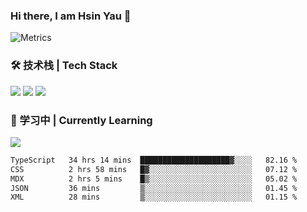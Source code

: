 ### Hi there, I am Hsin Yau 👋 
![Metrics](https://metrics.lecoq.io/hsinyau?template=classic&base.header=0&base.activity=0&base.community=0&base.repositories=0&base.metadata=0&activity=1&rss=1&base=header%2C%20activity%2C%20community%2C%20repositories%2C%20metadata&base.indepth=false&base.hireable=false&base.skip=false&activity=false&activity.limit=5&activity.load=300&activity.days=14&activity.visibility=all&activity.timestamps=false&activity.filter=all&rss=false&rss.source=https%3A%2F%2Fhsinyau.cc%2Frss.xml&rss.limit=4&config.timezone=Asia%2FShanghai)

### 🛠 技术栈 | Tech Stack
![](https://skillicons.dev/icons?i=html,css,js,ts,sass,jquery,bootstrap,vue&theme=light) 
![](https://skillicons.dev/icons?i=vite,nuxtjs,webpack,tailwindcss,windicss,nodejs,express,markdown&theme=light)
![](https://skillicons.dev/icons?i=mysql,mongodb,git,pug,vscode,idea,ps,figma&theme=light)

### 📖 学习中 | Currently Learning

![](https://skillicons.dev/icons?i=react,nextjs,svelte,nestjs,nginx,docker,rollupjs&theme=light)

<!--START_SECTION:waka-->

```txt
TypeScript   34 hrs 14 mins  ████████████████████▓░░░░   82.16 %
CSS          2 hrs 58 mins   █▓░░░░░░░░░░░░░░░░░░░░░░░   07.12 %
MDX          2 hrs 5 mins    █▒░░░░░░░░░░░░░░░░░░░░░░░   05.02 %
JSON         36 mins         ▒░░░░░░░░░░░░░░░░░░░░░░░░   01.45 %
XML          28 mins         ▒░░░░░░░░░░░░░░░░░░░░░░░░   01.15 %
```

<!--END_SECTION:waka-->
